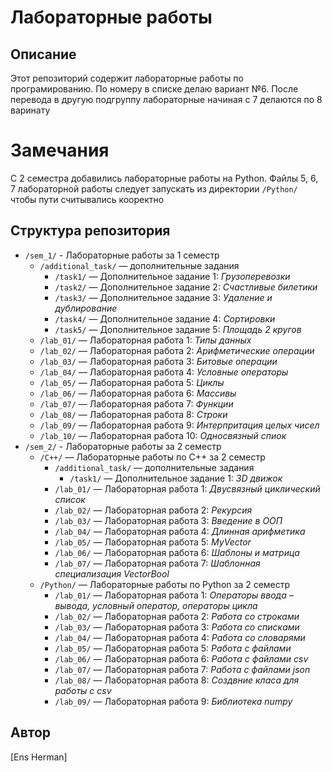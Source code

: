 # Лабораторные работы

## Описание
Этот репозиторий содержит лабораторные работы по програмированию. По номеру в списке делаю вариант №6. После перевода в другую подгруппу лабораторные начиная с 7 делаются по 8 варинату

# Замечания
С 2 семестра добавились лабораторные работы на Python. Файлы 5, 6, 7 лабораторной работы следует запускать из директории `/Python/` чтобы пути считывались кооректно

## Структура репозитория

- `/sem_1/` - Лабораторные работы за 1 семестр
    - `/additional_task/` — дополнительные задания
        - `/task1/` — Дополнительное задание 1: *Грузоперевозки*
        - `/task2/` — Дополнительное задание 2: *Счастливые билетики*
        - `/task3/` — Дополнительное задание 3: *Удаление и дублирование*
        - `/task4/` — Дополнительное задание 4: *Сортировки*
        - `/task5/` — Дополнительное задание 5: *Площадь 2 кругов*
    - `/lab_01/` — Лабораторная работа 1: *Типы данных*
    - `/lab_02/` — Лабораторная работа 2: *Арифметические операции*
    - `/lab_03/` — Лабораторная работа 3: *Битовые операции*
    - `/lab_04/` — Лабораторная работа 4: *Условные операторы*
    - `/lab_05/` — Лабораторная работа 5: *Циклы*
    - `/lab_06/` — Лабораторная работа 6: *Массивы*
    - `/lab_07/` — Лабораторная работа 7: *Функции*
    - `/lab_08/` — Лабораторная работа 8: *Строки*
    - `/lab_09/` — Лабораторная работа 9: *Интерпритация целых чисел*
    - `/lab_10/` — Лабораторная работа 10: *Односвязный спиок*
- `/sem_2/` - Лабораторные работы за 2 семестр
    - `/C++/` — Лабораторные работы по C++ за 2 семестр
        - `/additional_task/` — дополнительные задания
            - `/task1/` — Дополнительное задание 1: *3D движок*
        - `/lab_01/` — Лабораторная работа 1: *Двусвязный циклический список*
        - `/lab_02/` — Лабораторная работа 2: *Рекурсия*
        - `/lab_03/` — Лабораторная работа 3: *Введение в ООП*
        - `/lab_04/` — Лабораторная работа 4: *Длинная арифметика*
        - `/lab_05/` — Лабораторная работа 5: *MyVector*
        - `/lab_06/` — Лабораторная работа 6: *Шаблоны и матрица*
        - `/lab_07/` — Лабораторная работа 7: *Шаблонная специализация VectorBool*
    - `/Python/` — Лабораторные работы по Python за 2 семестр
        - `/lab_01/` — Лабораторная работа 1: *Операторы ввода –вывода, условный оператор, операторы цикла*
        - `/lab_02/` — Лабораторная работа 2: *Работа со строками*
        - `/lab_03/` — Лабораторная работа 3: *Работа со списками*
        - `/lab_04/` — Лабораторная работа 4: *Работа со словарями*
        - `/lab_05/` — Лабораторная работа 5: *Работа с файлами*
        - `/lab_06/` — Лабораторная работа 6: *Работа с файлами csv*
        - `/lab_07/` — Лабораторная работа 7: *Работа с файлами json*
        - `/lab_08/` — Лабораторная работа 8: *Создвние класа для работы с csv*
        - `/lab_09/` — Лабораторная работа 9: *Библиотека numpy*
  
## Автор
[Ens Herman]
